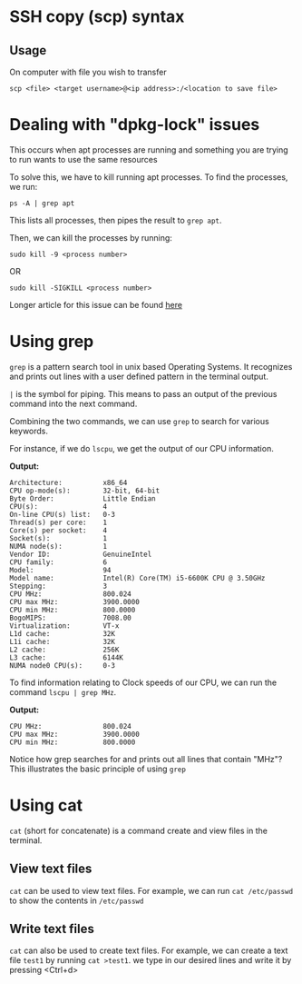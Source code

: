 # SSH copy (scp) syntax
## Usage
On computer with file you wish to transfer

`scp <file> <target username>@<ip address>:/<location to save file>`

# Dealing with "dpkg-lock" issues
This occurs when apt processes are running and something you are trying to run wants to use the same resources

To solve this, we have to kill running apt processes. To find the processes, we run:

`ps -A | grep apt`

This lists all processes, then pipes the result to `grep apt`.

Then, we can kill the processes by running:

`sudo kill -9 <process number>`

OR

`sudo kill -SIGKILL <process number>`

Longer article for this issue can be found [here](https://www.tecmint.com/fix-unable-to-lock-the-administration-directory-var-lib-dpkg-lock/)

# Using grep
`grep` is a pattern search tool in unix based Operating Systems. It recognizes and prints out lines with a user defined pattern in the terminal output.

`|` is the symbol for piping. This means to pass an output of the previous command into the next command.

Combining the two commands, we can use `grep` to search for various keywords.

For instance, if we do `lscpu`, we get the output of our CPU information.

**Output:**
```
Architecture:          x86_64
CPU op-mode(s):        32-bit, 64-bit
Byte Order:            Little Endian
CPU(s):                4
On-line CPU(s) list:   0-3
Thread(s) per core:    1
Core(s) per socket:    4
Socket(s):             1
NUMA node(s):          1
Vendor ID:             GenuineIntel
CPU family:            6
Model:                 94
Model name:            Intel(R) Core(TM) i5-6600K CPU @ 3.50GHz
Stepping:              3
CPU MHz:               800.024
CPU max MHz:           3900.0000
CPU min MHz:           800.0000
BogoMIPS:              7008.00
Virtualization:        VT-x
L1d cache:             32K
L1i cache:             32K
L2 cache:              256K
L3 cache:              6144K
NUMA node0 CPU(s):     0-3
```

To find information relating to Clock speeds of our CPU, we can run the command `lscpu | grep MHz`.

**Output:**
```
CPU MHz:               800.024
CPU max MHz:           3900.0000
CPU min MHz:           800.0000

```
Notice how grep searches for and prints out all lines that contain "MHz"? This illustrates the basic principle of using `grep`

# Using cat
`cat` (short for concatenate) is a command create and view files in the terminal.

## View text files
`cat` can be used to view text files. For example, we can run `cat /etc/passwd` to show the contents in `/etc/passwd`

## Write text files
`cat` can also be used to create text files. For example, we can create a text file `test1` by running `cat >test1`. we type in our desired lines and write it by pressing <Ctrl+d>